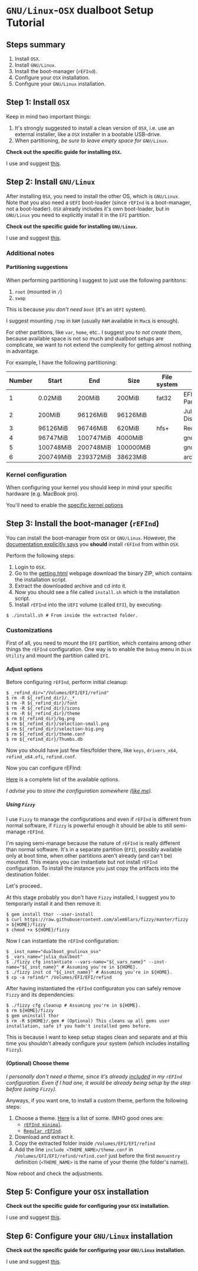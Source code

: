 # `GNU/Linux`-`OSX` dualboot Setup Tutorial

## Steps summary

1. Install `OSX`.
2. Install `GNU/Linux`.
3. Install the boot-manager (`rEFInd`).
4. Configure your `OSX` installation.
5. Configure your `GNU/Linux` installation.

## Step 1: Install `OSX`

Keep in mind two important things:

1. It's strongly suggested to install a clean version of `OSX`, i.e. use an external installer, like a `OSX` installer in a bootable USB-drive.
2. When partitioning, *be sure to leave empty space for `GNU/Linux`*.

**Check out the specific guide for installing `OSX`.**

I use and suggest [this](../osx/installation/README.md).

## Step 2: Install `GNU/Linux`

After installing `OSX`, you need to install the other OS, which is `GNU/Linux`.
Note that you also need a `UEFI` boot-loader (since `rEFInd` is a boot-manager, not a boot-loader). `OSX` already includes it's own boot-loader, but in `GNU/Linux` you need to explicitly install it in the `EFI` partition.

**Check out the specific guide for installing `GNU/Linux`.**

I use and suggest [this](../gentoo/installation/README.md).

### Additional notes

#### Partitioning suggestions

When performing partitioning I suggest to just use the following parititons:

1. `root` (mounted in `/`)
2. `swap`

This is because *you don't need `boot`* (it's an `UEFI` system).

I suggest mounting `/tmp` in `RAM` (usually `RAM` available in `Mac`s is enough).

For other partitions, like `var`, `home`, etc.. I suggest you to *not create them*, because available space is not so much and dualboot setups are complicate, we want to not extend the complexity for getting almost nothing in advantage.

For example, I have the following partitioning:

| Number |   Start   |   End     | Size      | File system | Name                 | Flags |
|--------|-----------|-----------|-----------|-------------|----------------------|-------|
|   1    | 0.02MiB   | 200MiB    | 200MiB    |    fat32    | EFI System Partition |  boot |
|   2    | 200MiB    | 96126MiB  | 96126MiB  |             | Julia Main Disk      |       |
|   3    | 96126MiB  | 96746MiB  | 620MiB    |    hfs+     | Recovery HD          |       |
|   4    | 96747MiB  | 100747MiB | 4000MiB   |             | gnulinux_swap        |       |
|   5    | 100748MiB | 200748MiB | 100000MiB |             | gnulinux_root        |       | 
|   6    | 200749MiB | 239372MiB | 38623MiB  |             | archive              |       |

### Kernel configuration

When configuring your kernel you should keep in mind your specific hardware (e.g. MacBook pro).

You'll need to enable the [specific kernel options](https://wiki.gentoo.org/wiki/Apple_Macbook_Pro_Retina#Kernel_Configuration)

## Step 3: Install the boot-manager (`rEFInd`)

You can install the boot-manager from `OSX` or `GNU/Linux`. However, the [documentation explicitly says](http://rodsbooks.com/refind/installing.html#installsh) you **should** install `rEFInd` from within `OSX`.

Perform the following steps:

1. Login to `OSX`.
2. Go to the [getting.html](http://rodsbooks.com/refind/getting.html) webpage download the binary ZIP, which contains the installation script.
3. Extract the downloaded archive and cd into it.
4. Now you should see a file called `install.sh` which is the installation script.
5. Install `rEFInd` into the `UEFI` volume (called `EFI`), by executing:
   
  ```ShellSession
  $ ./install.sh # From inside the extracted folder.
  ```

### Customizations

First of all, you need to mount the `EFI` partition, which contains among other things the `rEFInd` configuration. One way is to enable the `Debug` menu in `Disk Utility` and mount the partition called `EFI`.

#### Adjust options

Before configuring `rEFInd`, perform initial cleanup:

```ShellSession
$ _refind_dir="/Volumes/EFI/EFI/refind"
$ rm -R ${_refind_dir}/._*
$ rm -R ${_refind_dir}/font
$ rm -R ${_refind_dir}/icons
$ rm -R ${_refind_dir}/theme
$ rm ${_refind_dir}/bg.png
$ rm ${_refind_dir}/selection-small.png
$ rm ${_refind_dir}/selection-big.png
$ rm ${_refind_dir}/theme.conf
$ rm ${_refind_dir}/Thumbs.db
```

Now you should have just few files/folder there, like `keys`, `drivers_x64`, `refind_x64.efi`, `refind.conf`.

Now you can configure rEFInd:

[Here](http://www.rodsbooks.com/refind/configfile.html#adjusting) is a complete list of the available options.

*I advise you to store the configuration somewhere ([like me](https://github.com/alem0lars/configs/tree/master/refind)).*

##### Using `Fizzy`

I use `Fizzy` to manage the configurations and even if `rEFInd` is different from normal software, if `Fizzy` is powerful enough it should be able to still semi-manage `rEFInd`.

I'm saying semi-manage because the nature of `rEFInd` is really different than normal software. It's in a separate partition (`EFI`), possibly available only at boot time, when other partitions aren't already (and can't be) mounted. This means you can instantiate but not install `rEFInd` configuration. To install the instance you just copy the artifacts into the destination folder.

Let's proceed..

At this stage probably you don't have `Fizzy` installed, I suggest you to temporarly install it and then remove it:

```ShellSession
$ gem install thor --user-install
$ curl https://raw.githubusercontent.com/alem0lars/fizzy/master/fizzy > ${HOME}/fizzy
$ chmod +x ${HOME}/fizzy
```

Now I can instantiate the `rEFInd` configuration:

```ShellSession
$ _inst_name="dualboot_gnulinux_osx"
$ _vars_name="julia_dualboot"
$ ./fizzy cfg instantiate --vars-name="${_vars_name}" --inst-name="${_inst_name}" # Assuming you're in ${HOME}.
$ ./fizzy inst cd "${_inst_name}" # Assuming you're in ${HOME}.
$ cp -a refind/* /Volumes/EFI/EFI/refind
```

After having instantiated the `rEFInd` configuraton you can safely remove `Fizzy` and its dependencies:

```ShellSession
$ ./fizzy cfg cleanup # Assuming you're in ${HOME}.
$ rm ${HOME}/fizzy
$ gem uninstall thor
$ rm -R ${HOME}/.gem # (Optional) This cleans up all gems user installation, safe if you hadn't installed gems before.
```

This is because I want to keep setup stages clean and separate and at this time you shouldn't already configure your system (which includes installing `Fizzy`).

#### (Optional) Choose theme

*I personally don't need a theme, since it's already [included](https://github.com/alem0lars/configs/tree/master/refind/theme) in my `rEFInd` configuration. Even if I had one, it would be already being setup by the step before (using `Fizzy`).*

Anyways, if you want one, to install a custom theme, perform the following steps:

1. Choose a theme.
   [Here](http://rodsbooks.com/refind/themes.html) is a list of some.
   IMHO good ones are:
   * [`rEFInd minimal`](https://github.com/EvanPurkhiser/rEFInd-minimal).
   * [`Regular rEFInd`](http://munlik.deviantart.com/art/Regular-rEFInd-theme-512091944).
1. Download and extract it.
2. Copy the extracted folder inside `/Volumes/EFI/EFI/refind`
3. Add the line `include <THEME_NAME>/theme.conf` in `/Volumes/EFI/EFI/refind/refind.conf` just before the first `menuentry` definition (`<THEME_NAME>` is the name of your theme (the folder's name)).

Now reboot and check the adjustments.

## Step 5: Configure your `OSX` installation

**Check out the specific guide for configuring your `OSX` installation.**

I use and suggest [this](../osx/configuration/README.md).

## Step 6: Configure your `GNU/Linux` installation

**Check out the specific guide for configuring your `GNU/Linux` installation.**

I use and suggest [this](../gentoo/configuration/README.md).

